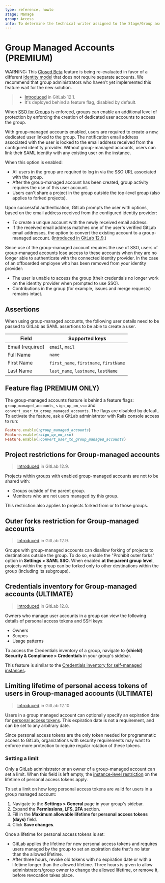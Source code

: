 ```yaml
---
type: reference, howto
stage: Manage
group: Access
info: To determine the technical writer assigned to the Stage/Group associated with this page, see https://about.gitlab.com/handbook/engineering/ux/technical-writing/#assignments
---
```


# Group Managed Accounts **(PREMIUM)**

WARNING:
This [Closed Beta](https://about.gitlab.com/handbook/product/gitlab-the-product/#sts=Closed%20Beta) feature is being re-evaluated in favor of a different
[identity model](https://gitlab.com/groups/gitlab-org/-/epics/4345) that does not require separate accounts.
We recommend that group administrators who haven't yet implemented this feature wait for
the new solution.

> - [Introduced](https://gitlab.com/groups/gitlab-org/-/epics/709) in GitLab 12.1.
> - It's deployed behind a feature flag, disabled by default.

When [SSO for Groups](index.md) is enforced, groups can enable an additional level of protection by enforcing the creation of dedicated user accounts to access the group.

With group-managed accounts enabled, users are required to create a new, dedicated user linked to the group.
The notification email address associated with the user is locked to the email address received from the configured identity provider.
Without group-managed accounts, users can link their SAML identity with any existing user on the instance.

When this option is enabled:

- All users in the group are required to log in via the SSO URL associated with the group.
- After the group-managed account has been created, group activity requires the use of this user account.
- Users can't share a project in the group outside the top-level group (also applies to forked projects).

Upon successful authentication, GitLab prompts the user with options, based on the email address received from the configured identity provider:

- To create a unique account with the newly received email address.
- If the received email address matches one of the user's verified GitLab email addresses, the option to convert the existing account to a group-managed account. ([Introduced in GitLab 12.9](https://gitlab.com/gitlab-org/gitlab/-/issues/13481).)

Since use of the group-managed account requires the use of SSO, users of group-managed accounts lose access to these accounts when they are no longer able to authenticate with the connected identity provider. In the case of an offboarded employee who has been removed from your identity provider:

- The user is unable to access the group (their credentials no longer work on the identity provider when prompted to use SSO).
- Contributions in the group (for example, issues and merge requests) remains intact.

## Assertions

When using group-managed accounts, the following user details need to be passed to GitLab as SAML
assertions to be able to create a user.

| Field           | Supported keys |
|-----------------|----------------|
| Email (required)| `email`, `mail` |
| Full Name       | `name` |
| First Name      | `first_name`, `firstname`, `firstName` |
| Last Name       | `last_name`, `lastname`, `lastName` |

## Feature flag **(PREMIUM ONLY)**

The group-managed accounts feature is behind a feature flags: `group_managed_accounts`, `sign_up_on_sso` and `convert_user_to_group_managed_accounts`. The flags are disabled by default.
To activate the feature, ask a GitLab administrator with Rails console access to run:

```ruby
Feature.enable(:group_managed_accounts)
Feature.enable(:sign_up_on_sso)
Feature.enable(:convert_user_to_group_managed_accounts)
```

## Project restrictions for Group-managed accounts

> [Introduced](https://gitlab.com/gitlab-org/gitlab/-/issues/12420) in GitLab 12.9.

Projects within groups with enabled group-managed accounts are not to be shared with:

- Groups outside of the parent group.
- Members who are not users managed by this group.

This restriction also applies to projects forked from or to those groups.

## Outer forks restriction for Group-managed accounts

> [Introduced](https://gitlab.com/gitlab-org/gitlab/-/issues/34648) in GitLab 12.9.

Groups with group-managed accounts can disallow forking of projects to destinations outside the group.
To do so, enable the "Prohibit outer forks" option in **Settings > SAML SSO**.
When enabled **at the parent group level**, projects within the group can be forked
only to other destinations within the group (including its subgroups).

## Credentials inventory for Group-managed accounts **(ULTIMATE)**

> [Introduced](https://gitlab.com/gitlab-org/gitlab/-/issues/38133) in GitLab 12.8.

Owners who manage user accounts in a group can view the following details of personal access tokens and SSH keys:

- Owners
- Scopes
- Usage patterns

To access the Credentials inventory of a group, navigate to **{shield}** **Security & Compliance > Credentials** in your group's sidebar.

This feature is similar to the [Credentials inventory for self-managed instances](../../admin_area/credentials_inventory.md).

## Limiting lifetime of personal access tokens of users in Group-managed accounts **(ULTIMATE)**

> [Introduced](https://gitlab.com/gitlab-org/gitlab/-/issues/118893) in GitLab 12.10.

Users in a group managed account can optionally specify an expiration date for
[personal access tokens](../../profile/personal_access_tokens.md).
This expiration date is not a requirement, and can be set to any arbitrary date.

Since personal access tokens are the only token needed for programmatic access to GitLab, organizations with security requirements may want to enforce more protection to require regular rotation of these tokens.

### Setting a limit

Only a GitLab administrator or an owner of a group-managed account can set a limit. When this field is left empty, the [instance-level restriction](../../admin_area/settings/account_and_limit_settings.md#limiting-lifetime-of-personal-access-tokens) on the lifetime of personal access tokens apply.

To set a limit on how long personal access tokens are valid for users in a group managed account:

1. Navigate to the **Settings > General** page in your group's sidebar.
1. Expand the **Permissions, LFS, 2FA** section.
1. Fill in the **Maximum allowable lifetime for personal access tokens (days)** field.
1. Click **Save changes**.

Once a lifetime for personal access tokens is set:

- GitLab applies the lifetime for new personal access tokens and requires users managed by the group to set an expiration date that's no later than the allowed lifetime.
- After three hours, revoke old tokens with no expiration date or with a lifetime longer than the allowed lifetime. Three hours is given to allow administrators/group owner to change the allowed lifetime, or remove it, before revocation takes place.
